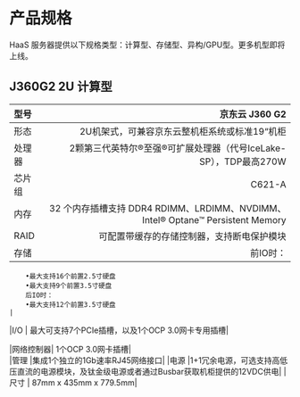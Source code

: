 # **产品规格**
HaaS 服务器提供以下规格类型：计算型、存储型、异构/GPU型。更多机型即将上线。

## **J360G2 2U 计算型**
| 型号                   | 京东云 J360 G2                                                               |    
| :--------------------- | --------------------------------------------------------------------------: |
| 形态                    | 2U机架式，可兼容京东云整机柜系统或标准19“机柜                                  |
| 处理器                  | 2颗第三代英特尔®至强®可扩展处理器（代号IceLake-SP），TDP最高270W                | 
| 芯片组                  | C621-A                                                                      | 
| 内存                    |32 个内存插槽支持 DDR4 RDIMM、LRDIMM、NVDIMM、Intel® Optane™ Persistent Memory | 
| RAID                    |  可配置带缓存的存储控制器，支持断电保护模块                                     |
| 存储| 前IO时：
        •最大支持16个前置2.5寸硬盘
        •最大支持9个前置3.5寸硬盘
        后IO时： 
        •最大支持12个前置3.5寸硬盘                                                                         |

|I/O | 最大可支持7个PCIe插槽，以及1个OCP 3.0网卡专用插槽|

|网络控制器| 1个OCP 3.0网卡插槽|  
|管理 |集成1个独立的1Gb速率RJ45网络接口|
|电源 |1+1冗余电源，可选支持高低压直流的电源模块，及钛金级电源或者通过Busbar获取机柜提供的12VDC供电|
|尺寸 | 87mm x 435mm x 779.5mm|
